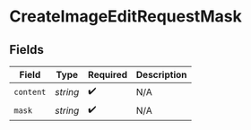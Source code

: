 # CreateImageEditRequestMask


## Fields

| Field              | Type               | Required           | Description        |
| ------------------ | ------------------ | ------------------ | ------------------ |
| `content`          | *string*           | :heavy_check_mark: | N/A                |
| `mask`             | *string*           | :heavy_check_mark: | N/A                |